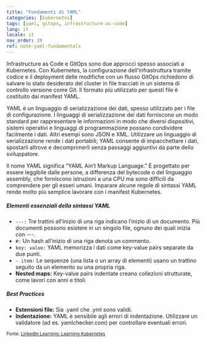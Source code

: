 ```yaml
---
title: "Fondamenti di YAML"
categories: [kubernetes]
tags: [yaml, gitops, infrastructure-as-code]
lang: it
locale: it
nav_order: 39
ref: note-yaml-fundamentals
---
```

Infrastructure as Code e GitOps sono due approcci spesso associati a Kubernetes. Con Kubernetes, la configurazione dell’infrastruttura tramite codice e il deployment delle modifiche con un flusso GitOps richiedono di salvare lo stato desiderato del cluster in file tracciati in un sistema di controllo versione come Git. Il formato più utilizzato per questi file è costituito dai manifest YAML.

YAML è un linguaggio di serializzazione dei dati, spesso utilizzato per i file di configurazione. I linguaggi di serializzazione dei dati forniscono un modo standard per rappresentare le informazioni in modo che diversi dispositivi, sistemi operativi e linguaggi di programmazione possano condividere facilmente i dati. Altri esempi sono JSON e XML. Utilizzare un linguaggio di serializzazione rende i dati portabili; YAML consente di impacchettare i dati, spostarli altrove e decomprimerli senza passaggi aggiuntivi da parte dello sviluppatore.

Il nome YAML significa “YAML Ain’t Markup Language.” È progettato per essere leggibile dalle persone, a differenza del bytecode o del linguaggio assembly, che forniscono istruzioni a una CPU ma sono difficili da comprendere per gli esseri umani. Imparare alcune regole di sintassi YAML rende molto più semplice lavorare con i manifest Kubernetes.

##### Elementi essenziali della sintassi YAML
- `---:` Tre trattini all’inizio di una riga indicano l’inizio di un documento. Più documenti possono esistere in un singolo file, ognuno dei quali inizia con ---.  
- `#:` Un hash all’inizio di una riga denota un commento.  
- `key: value:` YAML memorizza i dati come key-value pairs separate da due punti.  
- `- item:` Le sequenze (una lista o un array di elementi) usano un trattino seguito da un elemento su una propria riga.  
- **Nested maps:** Key-value pairs indentate creano collezioni strutturate, come lavori con anni e titoli.  

##### Best Practices
- **Estensioni file:** Sia .yaml che .yml sono validi.  
- **Indentazione:** YAML è sensibile agli errori di indentazione. Utilizzare un validatore (ad es. yamlchecker.com) per controllare eventuali errori.  

<small>Fonte: [LinkedIn Learning: Learning Kubernetes](https://www.linkedin.com/learning/learning-kubernetes-16086900)</small>